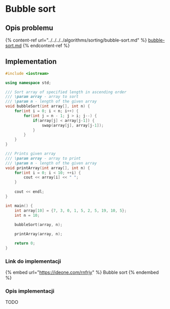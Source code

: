 # Bubble sort

## Opis problemu

{% content-ref url="../../../../algorithms/sorting/bubble-sort.md" %}
[bubble-sort.md](../../../../algorithms/sorting/bubble-sort.md)
{% endcontent-ref %}

## Implementation

```cpp
#include <iostream>

using namespace std;

/// Sort array of specified length in ascending order
/// \param array - array to sort
/// \param n - length of the given array
void bubbleSort(int array[], int n) {
    for(int i = 0; i < n; i++) {
        for(int j = n - 1; j > i; j--) {
            if(array[j] < array[j-1]) {
                swap(array[j], array[j-1]);
            }
        }
    }
}

/// Prints given array
/// \param array - array to print
/// \param n - length of the given array
void printArray(int array[], int n) {
    for(int i = 0; i < 10; ++i) {
        cout << array[i] << " ";
    }
 
    cout << endl;
}

int main() {
    int array[10] = {7, 3, 0, 1, 5, 2, 5, 19, 10, 5};
    int n = 10;
    
    bubbleSort(array, n);

    printArray(array, n);

    return 0;
}
```

### Link do implementacji

{% embed url="https://ideone.com/rnfrjy" %}
Bubble sort
{% endembed %}

### Opis implementacji

TODO
